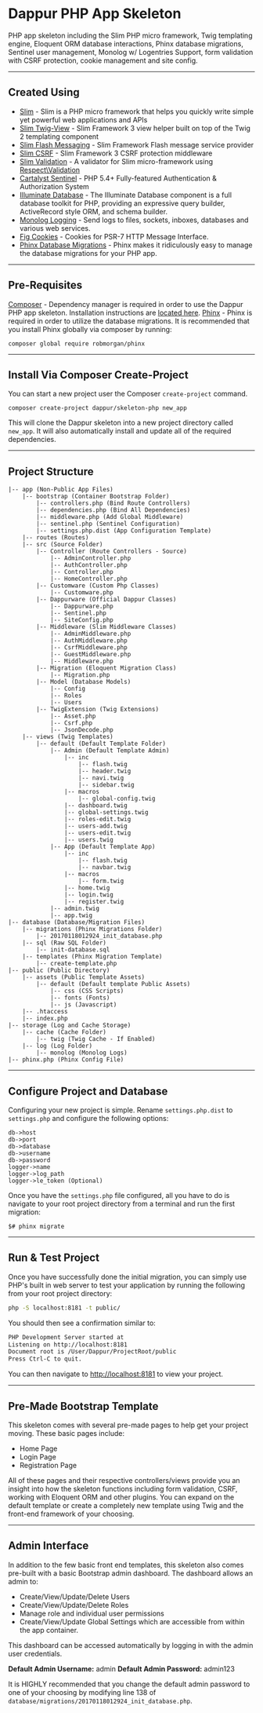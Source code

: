 # Dappur PHP App Skeleton 
PHP app skeleton including the Slim PHP micro framework, Twig templating engine, Eloquent ORM database interactions, Phinx database migrations, Sentinel user management, Monolog w/ Logentries Support, form validation with CSRF protection, cookie management and site config.

----------

## Created Using
* [Slim](https://github.com/slimphp/Slim) - Slim is a PHP micro framework that helps you quickly write simple yet powerful web applications and APIs
* [Slim Twig-View](https://github.com/slimphp/Twig-View) - Slim Framework 3 view helper built on top of the Twig 2 templating component
* [Slim Flash Messaging](https://github.com/slimphp/Slim-Flash) - Slim Framework Flash message service provider
* [Slim CSRF](https://github.com/slimphp/Slim-Csrf) - Slim Framework 3 CSRF protection middleware
* [Slim Validation](https://github.com/awurth/slim-validation) - A validator for Slim micro-framework using [Respect\Validation](https://github.com/Respect/Validation)
* [Cartalyst Sentinel](https://github.com/cartalyst/sentinel) - PHP 5.4+ Fully-featured Authentication & Authorization System
* [Illuminate Database](https://github.com/illuminate/database) - The Illuminate Database component is a full database toolkit for PHP, providing an expressive query builder, ActiveRecord style ORM, and schema builder.
* [Monolog Logging](https://github.com/Seldaek/monolog) - Send logs to files, sockets, inboxes, databases and various web services. 
* [Fig Cookies](https://github.com/dflydev/dflydev-fig-cookies) - Cookies for PSR-7 HTTP Message Interface.
* [Phinx Database Migrations](https://github.com/robmorgan/phinx) - Phinx makes it ridiculously easy to manage the database migrations for your PHP app.

----------

## Pre-Requisites
[Composer](https://getcomposer.org/) - Dependency manager is required in order to use the Dappur PHP app skeleton.  Installation instructions are [located here](https://getcomposer.org/doc/00-intro.md).
[Phinx](https://phinx.org/) - Phinx is required in order to utilize the database migrations.  It is recommended that you install Phinx globally via composer by running:

    composer global require robmorgan/phinx

----------

## Install Via Composer Create-Project
You can start a new project user the Composer `create-project` command.

    composer create-project dappur/skeleton-php new_app


This will clone the Dappur skeleton into a new project directory called `new_app`.   It will also automatically install and update all of the required dependencies.

----------

## Project Structure
    |-- app (Non-Public App Files)
        |-- bootstrap (Container Bootstrap Folder)
    		|-- controllers.php (Bind Route Controllers)
    		|-- dependencies.php (Bind All Dependencies)
    		|-- middleware.php (Add Global Middleware)
    		|-- sentinel.php (Sentinel Configuration)
    		|-- settings.php.dist (App Configuration Template)
        |-- routes (Routes)
        |-- src (Source Folder)
    	    |-- Controller (Route Controllers - Source)
    		    |-- AdminController.php 
    		    |-- AuthController.php
    		    |-- Controller.php
    		    |-- HomeController.php
    	    |-- Customware (Custom Php Classes)
    		    |-- Customware.php
    	    |-- Dappurware (Official Dappur Classes)
    		    |-- Dappurware.php
    		    |-- Sentinel.php
    		    |-- SiteConfig.php
    	    |-- Middleware (Slim Middleware Classes)
    		    |-- AdminMiddleware.php
    		    |-- AuthMiddleware.php
    		    |-- CsrfMiddleware.php
    		    |-- GuestMiddleware.php
    		    |-- Middleware.php
    	    |-- Migration (Eloquent Migration Class)
    		    |-- Migration.php
    	    |-- Model (Database Models)
    		    |-- Config
    		    |-- Roles
    		    |-- Users
    	    |-- TwigExtension (Twig Extensions)
    		    |-- Asset.php
    		    |-- Csrf.php
    		    |-- JsonDecode.php
        |-- views (Twig Templates)
    	    |-- default (Default Template Folder)
    		    |-- Admin (Default Template Admin)
    			    |-- inc
    				    |-- flash.twig
    				    |-- header.twig
    				    |-- navi.twig
    				    |-- sidebar.twig
    			    |-- macros
    				    |-- global-config.twig
    			    |-- dashboard.twig
    			    |-- global-settings.twig
    			    |-- roles-edit.twig
    			    |-- users-add.twig
    			    |-- users-edit.twig
    			    |-- users.twig
    		    |-- App (Default Template App)
    			    |-- inc
    				    |-- flash.twig
    				    |-- navbar.twig
    			    |-- macros
    				    |-- form.twig
    			    |-- home.twig
    			    |-- login.twig
    			    |-- register.twig
    		    |-- admin.twig
    		    |-- app.twig
    |-- database (Database/Migration Files)
    	|-- migrations (Phinx Migrations Folder)
    		|-- 20170118012924_init_database.php
    	|-- sql (Raw SQL Folder)
    		|-- init-database.sql
    	|-- templates (Phinx Migration Template)
    		|-- create-template.php
    |-- public (Public Directory)
    	|-- assets (Public Template Assets)
    		|-- default (Default template Public Assets)
    			|-- css (CSS Scripts)
    			|-- fonts (Fonts)
    			|-- js (Javascript)
    	|-- .htaccess
    	|-- index.php
    |-- storage (Log and Cache Storage)
    	|-- cache (Cache Folder)
    		|-- twig (Twig Cache - If Enabled)
    	|-- log (Log Folder)
    		|-- monolog (Monolog Logs)
    |-- phinx.php (Phinx Config File)

----------

## Configure Project and Database
Configuring your new project is simple.  Rename `settings.php.dist` to `settings.php` and configure the following options:
```
db->host
db->port
db->database
db->username
db->password
logger->name
logger->log_path
logger->le_token (Optional)

```
Once you have the `settings.php` file configured, all you have to do is navigate to your root project directory from a terminal and run the first migration:
```
$# phinx migrate
```

----------

## Run & Test Project
Once you have successfully done the initial migration, you can simply use PHP's built in web server to test your application by running the following from your root project directory:
```bash
php -S localhost:8181 -t public/
```

You should then see a confirmation similar to: 
```bash
PHP Development Server started at
Listening on http://localhost:8181
Document root is /User/Dappur/ProjectRoot/public
Press Ctrl-C to quit.
```
You can then navigate to [http://localhost:8181](http://localhost:8181) to view your project.

----------

## Pre-Made Bootstrap Template
This skeleton comes with several pre-made pages to help get your project moving. These basic pages include:

 - Home Page 
 - Login Page 
 - Registration Page

All of these pages and their respective controllers/views provide you an insight into how the skeleton functions including form validation, CSRF, working with Eloquent ORM and other plugins.  You can expand on the default template or create a completely new template using Twig and the front-end framework of your choosing.

----------

## Admin Interface
In addition to the few basic front end templates, this skeleton also comes pre-built with a basic Bootstrap admin dashboard.  The dashboard allows an admin to:

- Create/View/Update/Delete Users
- Create/View/Update/Delete Roles
- Manage role and individual user permissions
- Create/View/Update Global Settings which are accessible from within the app container.

This dashboard can be accessed automatically by logging in with the admin user credentials.

**Default Admin Username:** admin
**Default Admin Password:** admin123

It is HIGHLY recommended that you change the default admin password to one of your choosing by modifying line 138 of `database/migrations/20170118012924_init_database.php`.
